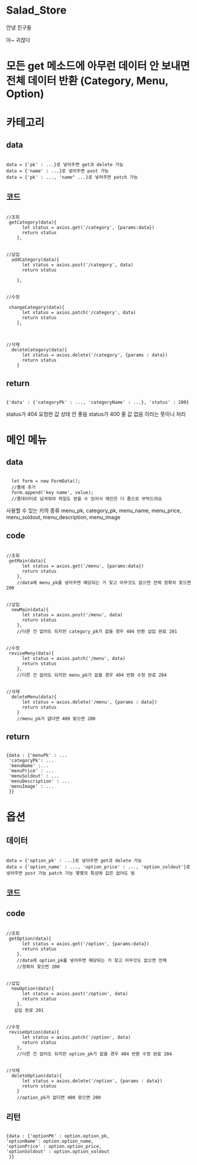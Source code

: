 # Salad_Store

안녕 친구들 

아~ 귀찮다

# 모든 get 메소드에 아무런 데이터 안 보내면 전체 데이터 반환 (Category, Menu, Option)

# 카테고리 

## data
<pre><code>
data = {'pk' : ...}로 넣어주면 get과 delete 가능
data = {'name' : ...}로 넣어주면 post 가능
data = {'pk' : ..., 'name" ...}로 넣어주면 patch 가능
</code></pre>


## 코드
<pre><code>
//조회
 getCategory(data){
      let status = axios.get('/category', {params:data})
      return status
    },
</code></pre>

<pre><code>
//삽입
  addCategory(data){
      let status = axios.post('/category', data)
      return status

    },
</code></pre>
<pre><code>
//수정

 changeCategory(data){
      let status = axios.patch('/category', data)
      return status
    },

</code></pre>
<pre><code>
//삭제
  deleteCategory(data){
      let status = axios.delete('/category', {params : data})
      return status
    }
</code></pre>

## return
<pre><code>
{'data' : {'categoryPk' : ..., 'categoryName' : ...}, 'status' : 200}
</code></pre>
status가 404 요청한 값 상태 안 좋음
status가 400 줄 값 없음 이라는 뜻이니 처리 


# 메인 메뉴

## data
<pre><code>
  let form = new FormData();
  //폼에 추가
  form.append('key name', value);
  //폼데이터로 넘겨줘야 파일도 받을 수 있어서 메인은 다 폼으로 부탁드려요 
</code></pre>

사용할 수 있는 키의 종류 
 menu_pk, category_pk, menu_name, menu_price, menu_soldout, menu_description, menu_image 


## code
<pre><code>
//조회
 getMain(data){
      let status = axios.get('/menu', {params:data})
      return status
    },
    //data에 menu_pk를 넣어주면 해당되는 거 찾고 아무것도 없으면 전체 정확히 찾으면 200
</code></pre>
<pre><code>
//삽입
  newMain(data){
      let status = axios.post('/menu', data)
      return status
    },
    //다른 건 없어도 되지만 category_pk가 없을 경우 404 반환 삽입 완료 201
</code></pre>
<pre><code>
//수정
 reviseMeny(data){
      let status = axios.patch('/menu', data)
      return status
    },
    //다른 건 없어도 되지만 menu_pk가 없을 경우 404 반환 수정 완료 204
</code></pre>
<pre><code>
//삭제
  deleteMenu(data){
      let status = axios.delete('/menu', {params : data})
      return status
    }
    //menu_pk가 없다면 400 맞으면 200
</code></pre>

## return
<pre><code>
{data : {'menuPk' : ...
 'categoryPk': ...
 'menuName' :...
 'menuPrice' : ...
 'menuSoldout' : ...
 'menuDescription' : ...
 'menuImage' : ...
 }}
</code></pre>


# 옵션

## 데이터
<pre><code>
data = {'option_pk' : ...}로 넣어주면 get과 delete 가능
data = {'option_name' : ..., 'option_price' : ..., 'option_soldout'}로 넣어주면 post 가능 patch 가능 몇몇의 특성에 값은 없어도 됨
</code></pre>

## 코드

## code
<pre><code>
//조회
 getOption(data){
      let status = axios.get('/option', {params:data})
      return status
    },
    //data에 option_pk를 넣어주면 해당되는 거 찾고 아무것도 없으면 전체 
    //정확히 찾으면 200
</code></pre>
<pre><code>
//삽입
  newOption(data){
      let status = axios.post('/option', data)
      return status
    },
   삽입 완료 201
</code></pre>
<pre><code>
//수정
 reviseOption(data){
      let status = axios.patch('/option', data)
      return status
    },
    //다른 건 없어도 되지만 option_pk가 없을 경우 404 반환 수정 완료 204
</code></pre>
<pre><code>
//삭제
  deleteOption(data){
      let status = axios.delete('/option', {params : data})
      return status
    }
    //option_pk가 없다면 400 맞으면 200
</code></pre>

## 리턴
<pre><code>
{data : {'optionPK' : option.option_pk,
'optionName': option.option_name,
'optionPrice' : option.option_price,
'optionSoldout' : option.option_soldout
 }}
</code></pre>
 
 
